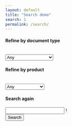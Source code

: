```yaml
---
layout: default
title: "Search demo"
search: 1
permalink: /search/
---
```


<div class="search half">
    <form class="horizontal row search-form">
        <div class="col-md-4 form-group">
            <label for="doctype-facet"><h4>Refine by document type</h4></label><br />
            <select id="doctype-facet" class="form-control">
                <option value="">Any</option>
                <option value="overview">Overview</option>
                <option value="use_cases">Use Cases</option>
                <option value="api_references">API Reference</option>
                <option value="set_up_your_sandbox">Set up your sandbox</option>
                <option value="test_your_integration">Test Your Integration</option>
                <option value="integration_checklists">Integration Checklists</option>
                <option value="blog">Blog Posts</option>
            </select>
        </div>
        <div class="col-md-3 form-group">
            <label for="product-facet"><h4>Refine by product</h4></label><br />
            <select id="product-facet" class="form-control">
                <option value="">Any</option>
                <option value="avaTax">AvaTax</option>
                <option value="landedCost">LandedCost</option>
                <option value="excise">Excise</option>
                <option value="certCapture">CertCapture</option>
                <option value="trustFile">TrustFile</option>
                <option value="communications">Communications</option>
            </select>
        </div>
        <div class="col-md-5">
            <label for="query"><h4>Search again</h4></label>
            <div class="row">
                <div class="col-md-9 form-group">
                    <input class="form-control" type="search" id="query">
                    <span class="form-control-feedback" aria-hidden="false">!</span>
                </div>
                <div class="col-md-3 form-group">
                    <button type="submit" class="btn btn-primary">Search</button>
                </div>
            </div>
        </div>
    </form>    
    <div class="row padding-bottom">
        <div class="col-md-12">
            <div id="search-results"></div>
        </div>
    </div>
</div>

